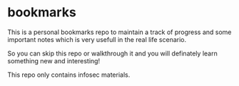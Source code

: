 # bookmarks
This is a personal bookmarks repo to maintain a track of progress and some important notes which is very usefull in the real life scenario.

So you can skip this repo or walkthrough it and you will definately learn something new and interesting!

This repo only contains infosec materials.
